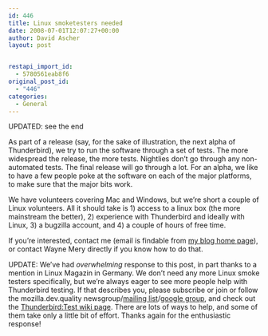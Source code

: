 ```yaml
---
id: 446
title: Linux smoketesters needed
date: 2008-07-01T12:07:27+00:00
author: David Ascher
layout: post


restapi_import_id:
  - 5780561eab8f6
original_post_id:
  - "446"
categories:
  - General
---
```

UPDATED: see the end

As part of a release (say, for the sake of illustration, the next alpha of Thunderbird), we try to run the software through a set of tests. The more widespread the release, the more tests. Nightlies don&#8217;t go through any non-automated tests. The final release will go through a lot. For an alpha, we like to have a few people poke at the software on each of the major platforms, to make sure that the major bits work.

We have volunteers covering Mac and Windows, but we&#8217;re short a couple of Linux volunteers. All it should take is 1) access to a linux box (the more mainstream the better), 2) experience with Thunderbird and ideally with Linux, 3) a bugzilla account, and 4) a couple of hours of free time.

If you&#8217;re interested, contact me (email is findable from [my blog home page](http://ascher.ca/blog/)), or contact Wayne Mery directly if you know how to do that.

UPDATE: We&#8217;ve had _overwhelming_ response to this post, in part thanks to a mention in Linux Magazin in Germany. We don&#8217;t need any more Linux smoke testers specifically, but we&#8217;re always eager to see more people help with Thunderbird testing. If that describes you, please subscribe or join or follow the mozilla.dev.quality newsgroup/[mailing list](https://lists.mozilla.org/listinfo/dev-quality)/[google group](http://groups.google.com/group/mozilla.dev.quality), and check out the [Thunderbird:Test wiki page](http://wiki.mozilla.org/Thunderbird:Testing). There are lots of ways to help, and some of them take only a little bit of effort. Thanks again for the enthusiastic response!